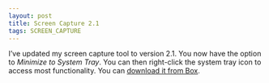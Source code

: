 ```yaml
---
layout: post
title: Screen Capture 2.1
tags: SCREEN_CAPTURE
---
```


I’ve updated my screen capture tool to version 2.1. You now have the option to *Minimize to System Tray*. You can then right-click the system tray icon to access most functionality. You can [download it from Box](https://app.box.com/s/4lwepaw898f5ir3bv1dy).
